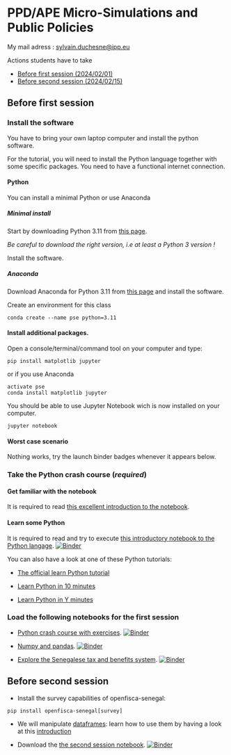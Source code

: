 # PPD/APE Micro-Simulations and Public Policies

My mail adress : sylvain.duchesne@ipp.eu

Actions students have to take

* [Before first session (2024/02/01)](#before-first-session)
* [Before second session (2024/02/15)](#before-second-session)

## Before first session

### Install the software

You have to bring your own laptop computer and install the python software.

For the tutorial, you will need to install the Python language together with some specific packages. You need to have a functional internet connection.

#### Python

You can install a minimal Python or use Anaconda

##### Minimal install

Start by downloading Python 3.11 from [this page](https://www.python.org/downloads/).

*Be careful to download the right version, i.e at least a Python 3 version !*

Install the software.

##### Anaconda

Download Anaconda for Python 3.11 from [this page](https://www.anaconda.com/products/individual) and install the software.

Create an environment for this class

```shell
conda create --name pse python=3.11
```

#### Install additional packages.

Open a console/terminal/command tool on your computer and type:

```shell
pip install matplotlib jupyter
```

or if you use Anaconda

```shell
activate pse
conda install matplotlib jupyter
```

You should be able to use Jupyter Notebook wich is now installed on your computer.

```
jupyter notebook
```

<!-- #### Troubleshouting on Microsoft Windows systems:

If the command

```
pip install jupyter matplolib
```

does not install the packages, you should try the following steps:
  - Add the Python `Scripts` directory (it looks like `C:\Python39\Scripts`) to your `PATH`
  - Type the command
```
python -m pip install jupyter matplotlib
```
  - If  you get an SSL certificate error
```
python -m pip install --index-url=http://pypi.python.org/simple/ --trusted-host pypi.python.org jupyter matplotlib
``` -->

#### Worst case scenario

Nothing works, try the launch binder badges whenever it appears below.


### Take the Python crash course (*required*)

#### Get familiar with the notebook

It is required to read [this excellent introduction to the notebook](http://nbviewer.jupyter.org/github/ipython-books/minibook-2nd-code/blob/master/chapter1/13-nbui.ipynb).

#### Learn some Python

It is required to read and try to execute [this introductory notebook to the Python langage](http://nbviewer.jupyter.org/github/ipython-books/minibook-2nd-code/blob/master/chapter1/14-python.ipynb). [![Binder](https://mybinder.org/badge_logo.svg)](https://mybinder.org/v2/gh/sylvainipp/pse-micro-simulations-and-public-policies.git/master?labpath=notebooks%2F14-python.ipynb)


You can also have a look at one of these Python tutorials:

- [The official learn Python tutorial]( https://www.learnpython.org/)

- [Learn Python in 10 minutes](https://www.stavros.io/tutorials/python/)

- [Learn Python in Y minutes](https://learnxinyminutes.com/docs/python/)

### Load the following notebooks for the first session

- [Python crash course with exercises](./notebooks/python_crash_course_student.ipynb). [![Binder](https://mybinder.org/badge_logo.svg)](https://mybinder.org/v2/gh/sylvainipp/pse-micro-simulations-and-public-policies.git/master?labpath=notebooks%2Fpython_crash_course_student.ipynb)

- [Numpy and pandas](./notebooks/numpy-and-pandas.ipynb). [![Binder](https://mybinder.org/badge_logo.svg)](https://mybinder.org/v2/gh/sylvainipp/pse-micro-simulations-and-public-policies/HEAD?labpath=notebooks%2Fnumpy-and-pandas.ipynb)


- [Explore the Senegalese tax and benefits system](./notebooks/Senegal-student.ipynb). [![Binder](https://mybinder.org/badge_logo.svg)](https://mybinder.org/v2/gh/sylvainipp/pse-micro-simulations-and-public-policies.git/master?labpath=notebooks%2FSenegal-student.ipynb)


## Before second session

<!--- [Complete the exploration of the Senegalese tax and benefits system by coding a loop for the gain of having one more child depending on the income for different number of children](./notebooks/Senegal-student.ipynb). [![Binder](https://mybinder.org/badge_logo.svg)](https://mybinder.org/v2/gh/sylvainipp/pse-micro-simulations-and-public-policies.git/master?labpath=notebooks%2FSenegal-student.ipynb)

- [You can look at the correction of the first part of the notebook (Warning, I included the last loop, try not to use it while searching !)](./notebooks/Senegal-exercices-solutions1.ipynb).
-->
- Install the survey capabilities of openfisca-senegal:
```
pip install openfisca-senegal[survey]
```

- We will manipulate [dataframes](http://pandas.pydata.org/): learn how to use them by having a look at this [introduction](http://pandas.pydata.org/pandas-docs/stable/10min.html)

- Download the [the second session notebook](./notebooks/Fake-data-Senegal.ipynb). [![Binder](https://mybinder.org/badge_logo.svg)](https://mybinder.org/v2/gh/sylvainipp/pse-micro-simulations-and-public-policies.git/master?labpath=notebooks%2FFake-data-Senegal.ipynb)


<!--
## After the second session:

You now have access to the complete notebooks with exercise solutions
 - Download the [the first session notebook with exercises solutions](./notebooks/Senegal-exercices-solutions.ipynb). [![Binder](https://mybinder.org/badge_logo.svg)](https://mybinder.org/v2/gh/sylvainipp/pse-micro-simulations-and-public-policies.git/master?labpath=notebooks%2FSenegal-exercices-solutions.ipynb)


 - Download the [the second session notebook with exercises solutions](./notebooks/Fake-data-Senegal-Correction.ipynb). [![Binder](https://mybinder.org/badge_logo.svg)](https://mybinder.org/v2/gh/sylvainipp/pse-micro-simulations-and-public-policies/HEAD?labpath=notebooks%2FFake-data-Senegal-Correction.ipynb)
-->
